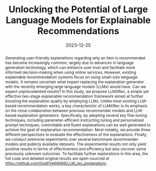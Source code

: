 ---
title: "Unlocking the Potential of Large Language Models for Explainable Recommendations"
authors:
- Yucong Luo
- Mingyue Cheng
- Hao Zhang
- Junyu Lu
- Qi Liu
- Enhong Chen

date: "2023-12-25"
doi: "10.48550/arXiv.2312.15661"

publication_types: ["article"]
publication: "arXiv"
publication_short: "arXiv"

abstract: Generating user-friendly explanations regarding why an item is recommended has become increasingly common, largely due to advances in language generation technology, which can enhance user trust and facilitate more informed decision-making when using online services. However, existing explainable recommendation systems focus on using small-size language models. It remains uncertain what impact replacing the explanation generator with the recently emerging large language models (LLMs) would have. Can we expect unprecedented results? In this study, we propose LLMXRec, a simple yet effective two-stage explainable recommendation framework aimed at further boosting the explanation quality by employing LLMs. Unlike most existing LLM-based recommendation works, a key characteristic of LLMXRec is its emphasis on the close collaboration between previous recommender models and LLM-based explanation generators. Specifically, by adopting several key fine-tuning techniques, including parameter-efficient instructing tuning and personalized prompt techniques, controllable and fluent explanations can be well generated to achieve the goal of explanation recommendation. Most notably, we provide three different perspectives to evaluate the effectiveness of the explanations. Finally, we conduct extensive experiments over several benchmark recommender models and publicly available datasets. The experimental results not only yield positive results in terms of effectiveness and efficiency but also uncover some previously unknown outcomes. To facilitate further explorations in this area, the full code and detailed original results are open-sourced at https://github.com/GodFire66666/LLM_rec_explanation/.

---